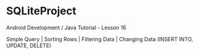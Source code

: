 # SQLiteProject

Android Development / Java Tutorial - Lesson 16

Simple Query | Sorting Rows | Filtering Data | Changing Data (INSERT INTO, UPDATE, DELETE)
